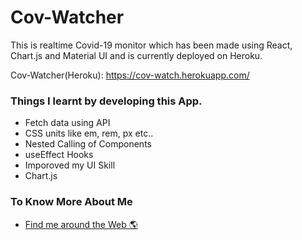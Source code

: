# Cov-Watcher

This is realtime Covid-19 monitor which has been made using React, Chart.js and Material UI and is currently deployed on Heroku.

Cov-Watcher(Heroku): https://cov-watch.herokuapp.com/

### Things I learnt by developing this App.

- Fetch data using API
- CSS units like em, rem, px etc..
- Nested Calling of Components
- useEffect Hooks
- Imporoved my UI Skill
- Chart.js

### To Know More About Me
- [Find me around the Web 🌎](https://bio.fm/aswinasok)


